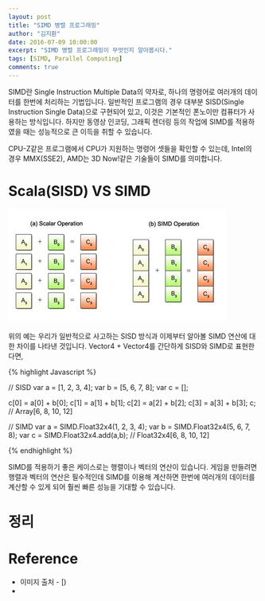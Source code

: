 ```yaml
---
layout: post
title: "SIMD 병렬 프로그래밍"
author: "김지환"
date: 2016-07-09 10:00:00
excerpt: "SIMD 병렬 프로그래밍이 무엇인지 알아봅시다."
tags: [SIMD, Parallel Computing]
comments: true
---
```


SIMD란 Single Instruction Multiple Data의 약자로, 하나의 명령어로 여러개의 데이터를 한번에 처리하는 기법입니다.
일반적인 프로그램의 경우 대부분 SISD(Single Instruction Single Data)으로 구현되어 있고, 이것은 기본적인 폰노이만 컴퓨터가 사용하는 방식입니다.
하지만 동영상 인코딩, 그래픽 렌더링 등의 작업에 SIMD를 적용하였을 때는 성능적으로 큰 이득을 취할 수 있습니다.

CPU-Z같은 프로그램에서 CPU가 지원하는 명령어 셋들을 확인할 수 있는데, Intel의 경우 MMX(SSE2), AMD는 3D Now!같은 기술들이 SIMD를 의미합니다.


# Scala(SISD) VS SIMD
![](/assets/img/simd_1.jpg)

위의 예는 우리가 일반적으로 사고하는 SISD 방식과 이제부터 알아볼 SIMD 연산에 대한 차이를 나타낸 것입니다.
Vector4 + Vector4를 간단하게 SISD와 SIMD로 표현한다면,

{% highlight Javascript %}

// SISD
var a = [1, 2, 3, 4];
var b = [5, 6, 7, 8];
var c = [];

c[0] = a[0] + b[0];
c[1] = a[1] + b[1];
c[2] = a[2] + b[2];
c[3] = a[3] + b[3];
c; // Array[6, 8, 10, 12]


// SIMD
var a = SIMD.Float32x4(1, 2, 3, 4);
var b = SIMD.Float32x4(5, 6, 7, 8);
var c = SIMD.Float32x4.add(a,b); // Float32x4[6, 8, 10, 12]

{% endhighlight %}

SIMD를 적용하기 좋은 케이스로는 행렬이나 벡터의 연산이 있습니다.
게임을 만들려면 행렬과 벡터의 연산은 필수적인데 SIMD를 이용해 계산하면 한번에 여러개의 데이터를 계산할 수 있게 되어 훨씬 빠른 성능을 기대할 수 있습니다.


# 정리



# Reference
* 이미지 출처 - [)
* []()
